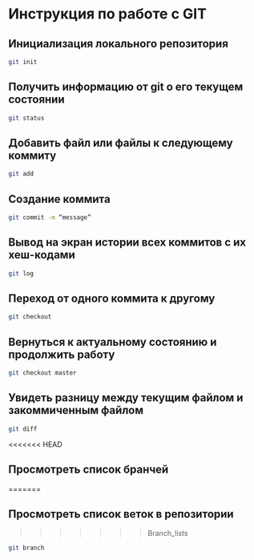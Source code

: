 # Инструкция по работе с GIT

## Инициализация локального репозитория

```sh
git init
```

## Получить информацию от git о его текущем состоянии

```sh
git status
```

## Добавить файл или файлы к следующему коммиту

```sh
git add
```

## Создание коммита

```sh
git commit -m “message”
```

## Вывод на экран истории всех коммитов с их хеш-кодами

```sh
git log
```

## Переход от одного коммита к другому

```sh
git checkout
```

## Вернуться к актуальному состоянию и продолжить работу

```sh
git checkout master
```
## Увидеть разницу между текущим файлом и закоммиченным файлом

```sh
git diff
```

<<<<<<< HEAD
## Просмотреть список бранчей
=======
## Просмотреть список веток в репозитории
>>>>>>> Branch_lists

```sh
git branch
```
